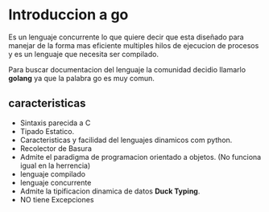 # Introduccion a go

Es un lenguaje concurrente lo que quiere decir que esta diseñado para manejar de la forma mas eficiente multiples hilos de ejecucion de procesos y es un lenguaje que necesita ser compilado. 

Para buscar documentacion del lenguaje la comunidad decidio llamarlo **golang** ya que la palabra go es muy comun.

## caracteristicas 

+ Sintaxis parecida a C
+ Tipado Estatico.
+ Caracteristicas y facilidad del lenguajes dinamicos com python.
+ Recolector de Basura
+ Admite el paradigma de programacion orientado a objetos. (No funciona igual en la herrencia)
+ lenguaje compilado
+ lenguaje concurrente
+ Admite la tipificacion dinamica de datos **Duck Typing**.
+ NO tiene Excepciones